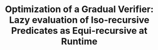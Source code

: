 ---
title: "Optimization of a Gradual Verifier: Lazy evaluation of Iso-recursive Predicates as Equi-recursive at Runtime"
authors: Jan-Paul Ramos-Dávila
type:
category: presentation
conf: MWPLS
in: "Midwest Programming Languages Summit"
year: 2023
month: October
dates: 6
---